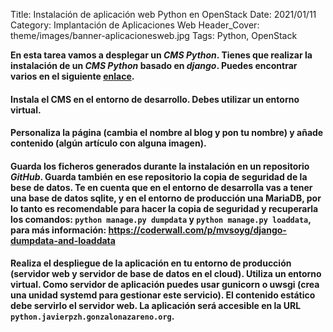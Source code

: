 Title: Instalación de aplicación web Python en OpenStack
Date: 2021/01/11
Category: Implantación de Aplicaciones Web
Header_Cover: theme/images/banner-aplicacionesweb.jpg
Tags: Python, OpenStack

**En esta tarea vamos a desplegar un *CMS Python*. Tienes que realizar la instalación de un *CMS Python* basado en *django*. Puedes encontrar varios en el siguiente [enlace](https://djangopackages.org/grids/g/cms/).**

#### Instala el CMS en el entorno de desarrollo. Debes utilizar un entorno virtual.



#### Personaliza la página (cambia el nombre al blog y pon tu nombre) y añade contenido (algún artículo con alguna imagen).



#### Guarda los ficheros generados durante la instalación en un repositorio *GitHub*. Guarda también en ese repositorio la copia de seguridad de la bese de datos. Te en cuenta que en el entorno de desarrolla vas a tener una base de datos **sqlite**, y en el entorno de producción una **MariaDB**, por lo tanto es recomendable para hacer la copia de seguridad y recuperarla los comandos: `python manage.py dumpdata` y `python manage.py loaddata`, para más información: https://coderwall.com/p/mvsoyg/django-dumpdata-and-loaddata



#### Realiza el despliegue de la aplicación en tu entorno de producción (servidor web y servidor de base de datos en el cloud). Utiliza un entorno virtual. Como servidor de aplicación puedes usar gunicorn o uwsgi (crea una unidad systemd para gestionar este servicio). El contenido estático debe servirlo el servidor web. La aplicación será accesible en la URL `python.javierpzh.gonzalonazareno.org`.
